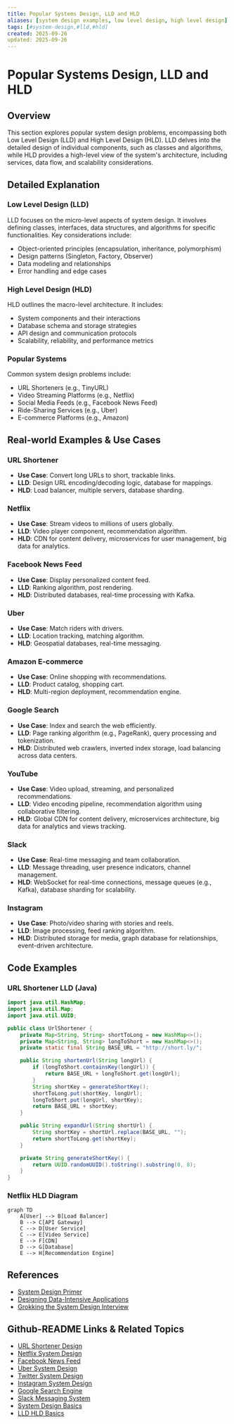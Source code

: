 ```yaml
---
title: Popular Systems Design, LLD and HLD
aliases: [system design examples, low level design, high level design]
tags: [#system-design,#lld,#hld]
created: 2025-09-26
updated: 2025-09-26
---
```


# Popular Systems Design, LLD and HLD

## Overview

This section explores popular system design problems, encompassing both Low Level Design (LLD) and High Level Design (HLD). LLD delves into the detailed design of individual components, such as classes and algorithms, while HLD provides a high-level view of the system's architecture, including services, data flow, and scalability considerations.

## Detailed Explanation

### Low Level Design (LLD)
LLD focuses on the micro-level aspects of system design. It involves defining classes, interfaces, data structures, and algorithms for specific functionalities. Key considerations include:
- Object-oriented principles (encapsulation, inheritance, polymorphism)
- Design patterns (Singleton, Factory, Observer)
- Data modeling and relationships
- Error handling and edge cases

### High Level Design (HLD)
HLD outlines the macro-level architecture. It includes:
- System components and their interactions
- Database schema and storage strategies
- API design and communication protocols
- Scalability, reliability, and performance metrics

### Popular Systems
Common system design problems include:
- URL Shorteners (e.g., TinyURL)
- Video Streaming Platforms (e.g., Netflix)
- Social Media Feeds (e.g., Facebook News Feed)
- Ride-Sharing Services (e.g., Uber)
- E-commerce Platforms (e.g., Amazon)

## Real-world Examples & Use Cases

### URL Shortener
- **Use Case**: Convert long URLs to short, trackable links.
- **LLD**: Design URL encoding/decoding logic, database for mappings.
- **HLD**: Load balancer, multiple servers, database sharding.

### Netflix
- **Use Case**: Stream videos to millions of users globally.
- **LLD**: Video player component, recommendation algorithm.
- **HLD**: CDN for content delivery, microservices for user management, big data for analytics.

### Facebook News Feed
- **Use Case**: Display personalized content feed.
- **LLD**: Ranking algorithm, post rendering.
- **HLD**: Distributed databases, real-time processing with Kafka.

### Uber
- **Use Case**: Match riders with drivers.
- **LLD**: Location tracking, matching algorithm.
- **HLD**: Geospatial databases, real-time messaging.

### Amazon E-commerce
- **Use Case**: Online shopping with recommendations.
- **LLD**: Product catalog, shopping cart.
- **HLD**: Multi-region deployment, recommendation engine.

### Google Search
- **Use Case**: Index and search the web efficiently.
- **LLD**: Page ranking algorithm (e.g., PageRank), query processing and tokenization.
- **HLD**: Distributed web crawlers, inverted index storage, load balancing across data centers.

### YouTube
- **Use Case**: Video upload, streaming, and personalized recommendations.
- **LLD**: Video encoding pipeline, recommendation algorithm using collaborative filtering.
- **HLD**: Global CDN for content delivery, microservices architecture, big data for analytics and views tracking.

### Slack
- **Use Case**: Real-time messaging and team collaboration.
- **LLD**: Message threading, user presence indicators, channel management.
- **HLD**: WebSocket for real-time connections, message queues (e.g., Kafka), database sharding for scalability.

### Instagram
- **Use Case**: Photo/video sharing with stories and reels.
- **LLD**: Image processing, feed ranking algorithm.
- **HLD**: Distributed storage for media, graph database for relationships, event-driven architecture.

## Code Examples

### URL Shortener LLD (Java)
```java
import java.util.HashMap;
import java.util.Map;
import java.util.UUID;

public class UrlShortener {
    private Map<String, String> shortToLong = new HashMap<>();
    private Map<String, String> longToShort = new HashMap<>();
    private static final String BASE_URL = "http://short.ly/";

    public String shortenUrl(String longUrl) {
        if (longToShort.containsKey(longUrl)) {
            return BASE_URL + longToShort.get(longUrl);
        }
        String shortKey = generateShortKey();
        shortToLong.put(shortKey, longUrl);
        longToShort.put(longUrl, shortKey);
        return BASE_URL + shortKey;
    }

    public String expandUrl(String shortUrl) {
        String shortKey = shortUrl.replace(BASE_URL, "");
        return shortToLong.get(shortKey);
    }

    private String generateShortKey() {
        return UUID.randomUUID().toString().substring(0, 8);
    }
}
```

### Netflix HLD Diagram
```mermaid
graph TD
    A[User] --> B[Load Balancer]
    B --> C[API Gateway]
    C --> D[User Service]
    C --> E[Video Service]
    E --> F[CDN]
    D --> G[Database]
    E --> H[Recommendation Engine]
```

## References
- [System Design Primer](https://github.com/donnemartin/system-design-primer)
- [Designing Data-Intensive Applications](https://www.amazon.com/Designing-Data-Intensive-Applications-Reliable-Maintainable/dp/1449373321)
- [Grokking the System Design Interview](https://www.educative.io/courses/grokking-the-system-design-interview)

## Github-README Links & Related Topics
- [URL Shortener Design](../url-shortener-design/README.md)
- [Netflix System Design](../netflix-system-design/README.md)
- [Facebook News Feed](../facebook-news-feed/README.md)
- [Uber System Design](../uber-system-design/README.md)
- [Twitter System Design](../twitter-system-design/README.md)
- [Instagram System Design](../instagram-system-design/README.md)
- [Google Search Engine](../google-search-engine/README.md)
- [Slack Messaging System](../slack-messaging-system/README.md)
- [System Design Basics](../system-design-basics/README.md)
- [LLD HLD Basics](../lld-hld-basics/README.md)